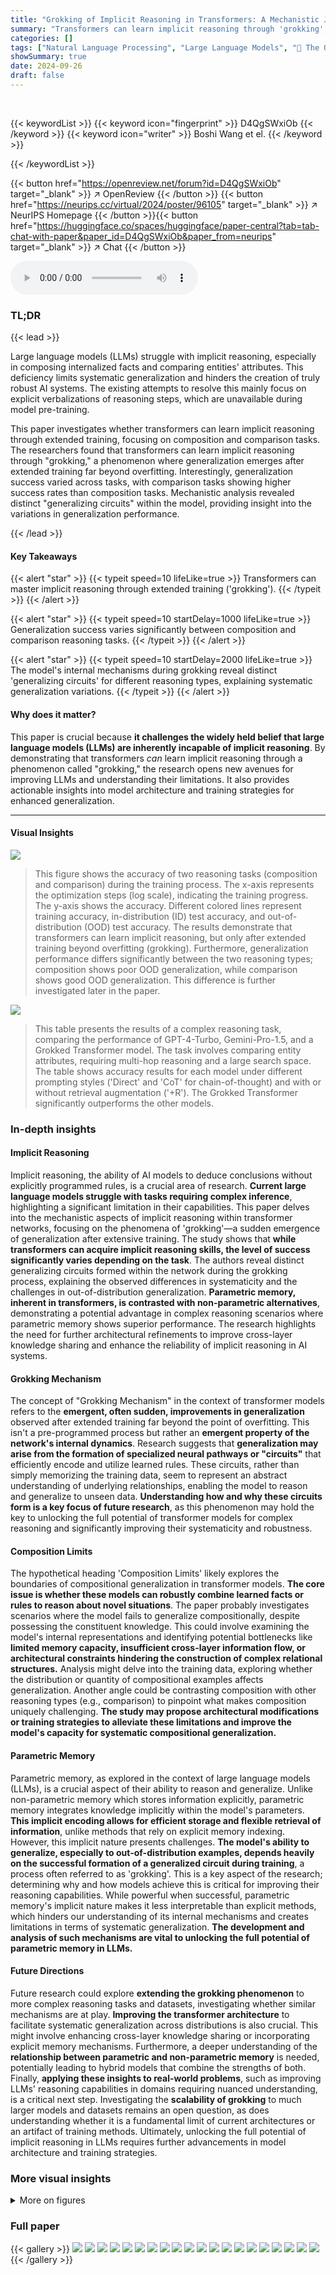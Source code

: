 ```yaml
---
title: "Grokking of Implicit Reasoning in Transformers: A Mechanistic Journey to the Edge of Generalization"
summary: "Transformers can learn implicit reasoning through 'grokking', achieving high accuracy in composition and comparison tasks; however, generalization varies across reasoning types."
categories: []
tags: ["Natural Language Processing", "Large Language Models", "🏢 The Ohio State University",]
showSummary: true
date: 2024-09-26
draft: false
---
```


<br>

{{< keywordList >}}
{{< keyword icon="fingerprint" >}} D4QgSWxiOb {{< /keyword >}}
{{< keyword icon="writer" >}} Boshi Wang et el. {{< /keyword >}}
 
{{< /keywordList >}}

{{< button href="https://openreview.net/forum?id=D4QgSWxiOb" target="_blank" >}}
↗ OpenReview
{{< /button >}}
{{< button href="https://neurips.cc/virtual/2024/poster/96105" target="_blank" >}}
↗ NeurIPS Homepage
{{< /button >}}{{< button href="https://huggingface.co/spaces/huggingface/paper-central?tab=tab-chat-with-paper&paper_id=D4QgSWxiOb&paper_from=neurips" target="_blank" >}}
↗ Chat
{{< /button >}}



<audio controls>
    <source src="https://ai-paper-reviewer.com/D4QgSWxiOb/podcast.wav" type="audio/wav">
    Your browser does not support the audio element.
</audio>


### TL;DR


{{< lead >}}

Large language models (LLMs) struggle with implicit reasoning, especially in composing internalized facts and comparing entities' attributes. This deficiency limits systematic generalization and hinders the creation of truly robust AI systems.  The existing attempts to resolve this mainly focus on explicit verbalizations of reasoning steps, which are unavailable during model pre-training. 

This paper investigates whether transformers can learn implicit reasoning through extended training, focusing on composition and comparison tasks.  The researchers found that transformers can learn implicit reasoning through "grokking," a phenomenon where generalization emerges after extended training far beyond overfitting.  Interestingly, generalization success varied across tasks, with comparison tasks showing higher success rates than composition tasks. Mechanistic analysis revealed distinct "generalizing circuits" within the model, providing insight into the variations in generalization performance.

{{< /lead >}}


#### Key Takeaways

{{< alert "star" >}}
{{< typeit speed=10 lifeLike=true >}} Transformers can master implicit reasoning through extended training ('grokking'). {{< /typeit >}}
{{< /alert >}}

{{< alert "star" >}}
{{< typeit speed=10 startDelay=1000 lifeLike=true >}} Generalization success varies significantly between composition and comparison reasoning tasks. {{< /typeit >}}
{{< /alert >}}

{{< alert "star" >}}
{{< typeit speed=10 startDelay=2000 lifeLike=true >}} The model's internal mechanisms during grokking reveal distinct 'generalizing circuits' for different reasoning types, explaining systematic generalization variations. {{< /typeit >}}
{{< /alert >}}

#### Why does it matter?
This paper is crucial because **it challenges the widely held belief that large language models (LLMs) are inherently incapable of implicit reasoning**.  By demonstrating that transformers *can* learn implicit reasoning through a phenomenon called "grokking," the research opens new avenues for improving LLMs and understanding their limitations.  It also provides actionable insights into model architecture and training strategies for enhanced generalization.

------
#### Visual Insights



![](https://ai-paper-reviewer.com/D4QgSWxiOb/figures_1_1.jpg)

> This figure shows the accuracy of two reasoning tasks (composition and comparison) during the training process.  The x-axis represents the optimization steps (log scale), indicating the training progress. The y-axis shows the accuracy.  Different colored lines represent training accuracy, in-distribution (ID) test accuracy, and out-of-distribution (OOD) test accuracy. The results demonstrate that transformers can learn implicit reasoning, but only after extended training beyond overfitting (grokking).  Furthermore, generalization performance differs significantly between the two reasoning types; composition shows poor OOD generalization, while comparison shows good OOD generalization. This difference is further investigated later in the paper.





![](https://ai-paper-reviewer.com/D4QgSWxiOb/tables_8_1.jpg)

> This table presents the results of a complex reasoning task, comparing the performance of GPT-4-Turbo, Gemini-Pro-1.5, and a Grokked Transformer model.  The task involves comparing entity attributes, requiring multi-hop reasoning and a large search space.  The table shows accuracy results for each model under different prompting styles ('Direct' and 'CoT' for chain-of-thought) and with or without retrieval augmentation ('+R'). The Grokked Transformer significantly outperforms the other models.





### In-depth insights


#### Implicit Reasoning
Implicit reasoning, the ability of AI models to deduce conclusions without explicitly programmed rules, is a crucial area of research.  **Current large language models struggle with tasks requiring complex inference**, highlighting a significant limitation in their capabilities. This paper delves into the mechanistic aspects of implicit reasoning within transformer networks, focusing on the phenomena of 'grokking'—a sudden emergence of generalization after extensive training.  The study shows that **while transformers can acquire implicit reasoning skills, the level of success significantly varies depending on the task**. The authors reveal distinct generalizing circuits formed within the network during the grokking process, explaining the observed differences in systematicity and the challenges in out-of-distribution generalization.  **Parametric memory, inherent in transformers, is contrasted with non-parametric alternatives**, demonstrating a potential advantage in complex reasoning scenarios where parametric memory shows superior performance.  The research highlights the need for further architectural refinements to improve cross-layer knowledge sharing and enhance the reliability of implicit reasoning in AI systems.

#### Grokking Mechanism
The concept of "Grokking Mechanism" in the context of transformer models refers to the **emergent, often sudden, improvements in generalization** observed after extended training far beyond the point of overfitting.  This isn't a pre-programmed process but rather an **emergent property of the network's internal dynamics**.  Research suggests that **generalization may arise from the formation of specialized neural pathways or "circuits"** that efficiently encode and utilize learned rules.  These circuits, rather than simply memorizing the training data, seem to represent an abstract understanding of underlying relationships, enabling the model to reason and generalize to unseen data.  **Understanding how and why these circuits form is a key focus of future research**, as this phenomenon may hold the key to unlocking the full potential of transformer models for complex reasoning and significantly improving their systematicity and robustness.

#### Composition Limits
The hypothetical heading 'Composition Limits' likely explores the boundaries of compositional generalization in transformer models.  **The core issue is whether these models can robustly combine learned facts or rules to reason about novel situations**.  The paper probably investigates scenarios where the model fails to generalize compositionally, despite possessing the constituent knowledge.  This could involve examining the model's internal representations and identifying potential bottlenecks like **limited memory capacity, insufficient cross-layer information flow, or architectural constraints hindering the construction of complex relational structures.**  Analysis might delve into the training data, exploring whether the distribution or quantity of compositional examples affects generalization.  Another angle could be contrasting composition with other reasoning types (e.g., comparison) to pinpoint what makes composition uniquely challenging.  **The study may propose architectural modifications or training strategies to alleviate these limitations and improve the model's capacity for systematic compositional generalization.**

#### Parametric Memory
Parametric memory, as explored in the context of large language models (LLMs), is a crucial aspect of their ability to reason and generalize. Unlike non-parametric memory which stores information explicitly, parametric memory integrates knowledge implicitly within the model's parameters. **This implicit encoding allows for efficient storage and flexible retrieval of information**, unlike methods that rely on explicit memory indexing.  However, this implicit nature presents challenges.  **The model's ability to generalize, especially to out-of-distribution examples, depends heavily on the successful formation of a generalized circuit during training**, a process often referred to as 'grokking'. This is a key aspect of the research; determining why and how models achieve this is critical for improving their reasoning capabilities.  While powerful when successful, parametric memory's implicit nature makes it less interpretable than explicit methods, which hinders our understanding of its internal mechanisms and creates limitations in terms of systematic generalization. **The development and analysis of such mechanisms are vital to unlocking the full potential of parametric memory in LLMs.**

#### Future Directions
Future research could explore **extending the grokking phenomenon** to more complex reasoning tasks and datasets, investigating whether similar mechanisms are at play.  **Improving the transformer architecture** to facilitate systematic generalization across distributions is also crucial. This might involve enhancing cross-layer knowledge sharing or incorporating explicit memory mechanisms.  Furthermore, a deeper understanding of the **relationship between parametric and non-parametric memory** is needed, potentially leading to hybrid models that combine the strengths of both.  Finally, **applying these insights to real-world problems**, such as improving LLMs' reasoning capabilities in domains requiring nuanced understanding, is a critical next step.  Investigating the **scalability of grokking** to much larger models and datasets remains an open question, as does understanding whether it is a fundamental limit of current architectures or an artifact of training methods.  Ultimately, unlocking the full potential of implicit reasoning in LLMs requires further advancements in model architecture and training strategies.


### More visual insights

<details>
<summary>More on figures
</summary>


![](https://ai-paper-reviewer.com/D4QgSWxiOb/figures_3_1.jpg)

> This figure shows the training curves for composition and comparison tasks.  The x-axis represents the optimization step (log scale), indicating the extent of training. The y-axis displays accuracy.  For both tasks, accuracy improves significantly after an extended training phase (grokking). However, the generalization to out-of-distribution (OOD) examples differs between the tasks.  Composition shows poor OOD generalization, while comparison exhibits successful OOD generalization, highlighting the different generalizing circuits developed for each reasoning type.


![](https://ai-paper-reviewer.com/D4QgSWxiOb/figures_4_1.jpg)

> This figure illustrates the methodology used for circuit analysis in the paper.  It shows the process of using logit lens and causal tracing to understand the model's internal workings, particularly during the composition task. The logit lens is used to interpret individual hidden states, while causal tracing measures the strength of connections between states.  The normal and perturbed runs are shown, along with an intervention step that helps quantify the causal relationships.


![](https://ai-paper-reviewer.com/D4QgSWxiOb/figures_5_1.jpg)

> This figure demonstrates the generalizing circuit developed during the grokking process for the composition task.  (a) shows a simplified causal graph highlighting key states in the model's layers involved in the reasoning process.  (b) illustrates the increase in causal strength between states during grokking, specifically focusing on the connection between the intermediary state and the final prediction. (c) displays the mean reciprocal rank (MRR) of the bridge entity and the second relation across different training stages, showing how these features become more reliably predicted as the model progresses through grokking.


![](https://ai-paper-reviewer.com/D4QgSWxiOb/figures_7_1.jpg)

> This figure presents a mechanistic analysis of the comparison task within a transformer model.  Panel (a) shows the identified 'generalizing circuit,' a network of interconnected neurons essential for successful comparison. Panel (b) illustrates changes in the strength of causal connections between neurons throughout the 'grokking' phase (extended training resulting in improved generalization).  Panel (c) displays the mean reciprocal rank (MRR) of attribute values (v1 and v2) within specific neurons, further clarifying the model's internal workings during this critical learning phase. The figure highlights the emergence of efficient parallel processing for the comparison task.


![](https://ai-paper-reviewer.com/D4QgSWxiOb/figures_8_1.jpg)

> This figure illustrates a complex reasoning task where the goal is to compare the attributes of two query entities (in dark blue circles) using a large knowledge graph.  The knowledge graph shows various entities and their age relationships. To answer the query, the model needs to discover a path (indicated by blue arrows) connecting the two query entities via intermediary entities (in light beige circles) referred to as bridge entities. This path represents a chain of reasoning steps that lead to the final comparison.  The complexity arises from the large search space— numerous entities and their connections must be considered to identify the correct path which proves the final comparison.


![](https://ai-paper-reviewer.com/D4QgSWxiOb/figures_16_1.jpg)

> The figure shows the accuracy of the transformer model on in-distribution (ID) and out-of-distribution (OOD) test sets for composition and comparison tasks. The results reveal that implicit reasoning is only robustly acquired through extended training beyond overfitting (grokking).  For composition, the model struggles to generalize to OOD examples. However, for the comparison task, the model demonstrates successful generalization to OOD examples.  This difference in systematicity is explained by distinct generalizing circuits within the model identified later in the paper.


![](https://ai-paper-reviewer.com/D4QgSWxiOb/figures_17_1.jpg)

> This figure presents the results of experiments conducted to investigate the impact of tokenization on the composition task.  Two versions of tokenization were used: one with a single token per entity and another with two tokens per entity (mimicking first and last names).  Subfigure (a) shows the accuracy of the model on in-distribution (ID) test data for various levels of token multiplicity.  A higher token multiplicity indicates that more entities share the same first or last name, effectively reducing the size of the model's vocabulary.  The results show that while a higher multiplicity delays the onset of generalization, it ultimately does not prevent generalization from occurring.  Subfigure (b) further investigates the internal state of the model, S[5, r1] which encodes the bridge entity b, using a probing task. This shows that the model is able to consistently decode the second token of b even with higher token multiplicity. This demonstrates the robustness of the model's learning to different forms of tokenization.


![](https://ai-paper-reviewer.com/D4QgSWxiOb/figures_18_1.jpg)

> This figure shows the generalizing circuit that emerges during the grokking phenomenon for the composition task.  Panel (a) illustrates the circuit's structure, highlighting key connections between different layers of the transformer model. Panel (b) illustrates the change in causal strength between states during the grokking process. Panel (c) displays the mean reciprocal rank (MRR) for the bridge entity (b) and the second relation (r2) at specific states (S[5, r1] and S[5, r2]) within the circuit, showcasing how these factors evolve over time.


![](https://ai-paper-reviewer.com/D4QgSWxiOb/figures_18_2.jpg)

> This figure presents a mechanistic analysis of the composition task within the transformer model.  It illustrates the evolution of the 'generalizing circuit'—a pathway within the network responsible for generalization—during the grokking phase. Panel (a) shows a schematic of this circuit, highlighting key intermediate states. Panel (b) tracks changes in the causal strength of connections within the circuit over training, revealing how these connections strengthen as generalization emerges. Panel (c) shows the mean reciprocal rank (MRR) of certain components within the circuit as predicted by the logit lens method, demonstrating the improving ability of the model to access and manipulate knowledge during the grokking process.


![](https://ai-paper-reviewer.com/D4QgSWxiOb/figures_19_1.jpg)

> This figure shows the accuracy of transformers on composition and comparison tasks during training.  The x-axis represents training steps (on a log scale), and the y-axis shows accuracy.  The key finding is that generalization (on held-out data) only emerges after a prolonged training phase (grokking).  Furthermore, generalization is better for comparison tasks than composition tasks.


![](https://ai-paper-reviewer.com/D4QgSWxiOb/figures_19_2.jpg)

> This figure shows the accuracy on in-distribution (ID) and out-of-distribution (OOD) test sets for composition and comparison reasoning tasks over the optimization steps (log scale).  The plots illustrate that both composition and comparison tasks exhibit grokking behavior (significant improvement in accuracy far beyond the point of overfitting). However, the generalization capabilities vary between tasks: while the model successfully generalizes to OOD examples for comparison, it fails to do so for composition. This difference highlights the varying levels of systematicity and suggests different underlying mechanisms for these reasoning types.


![](https://ai-paper-reviewer.com/D4QgSWxiOb/figures_20_1.jpg)

> This figure shows the impact of varying the weight decay hyperparameter on the speed of the grokking phenomenon.  The x-axis represents the optimization steps (in units of 1e5), and the y-axis represents the accuracy achieved on a task. Three lines are plotted, each corresponding to a different weight decay value (0.03, 0.1, and 0.3).  The results indicate that a higher weight decay accelerates the grokking process, leading to faster convergence towards high accuracy.


![](https://ai-paper-reviewer.com/D4QgSWxiOb/figures_20_2.jpg)

> This figure shows the accuracy of a transformer model on in-distribution (ID) and out-of-distribution (OOD) test sets for composition and comparison reasoning tasks over the course of training.  The key finding is that the model only achieves robust generalization after an extended period of training (grokking), and this generalization varies depending on reasoning type. For composition, the model struggles to generalize to OOD examples, while it successfully generalizes for comparison tasks.


![](https://ai-paper-reviewer.com/D4QgSWxiOb/figures_21_1.jpg)

> This figure shows the accuracy of two reasoning tasks (composition and comparison) during the training process.  The x-axis represents the optimization steps (log scale), and the y-axis represents the accuracy.  It demonstrates that  implicit reasoning is only robustly acquired through 'grokking', meaning extensive training beyond the point of overfitting. The figure also highlights that generalization performance varies across reasoning types, with successful generalization for comparison but not for composition.


![](https://ai-paper-reviewer.com/D4QgSWxiOb/figures_21_2.jpg)

> This figure shows the training curves for composition and comparison tasks.  The x-axis represents the optimization steps (on a logarithmic scale), and the y-axis represents the accuracy.  The curves show that for both tasks, the model's accuracy on in-distribution (ID) data increases significantly beyond the overfitting point (the grokking phenomenon). However, while the model generalizes well to unseen ID data for both tasks, it only systematically generalizes to out-of-distribution (OOD) data for the comparison task, not the composition task.  This difference is further investigated and explained in later figures (4 and 5) using mechanistic analysis of the model's internal workings.


</details>






### Full paper

{{< gallery >}}
<img src="https://ai-paper-reviewer.com/D4QgSWxiOb/1.png" class="grid-w50 md:grid-w33 xl:grid-w25" />
<img src="https://ai-paper-reviewer.com/D4QgSWxiOb/2.png" class="grid-w50 md:grid-w33 xl:grid-w25" />
<img src="https://ai-paper-reviewer.com/D4QgSWxiOb/3.png" class="grid-w50 md:grid-w33 xl:grid-w25" />
<img src="https://ai-paper-reviewer.com/D4QgSWxiOb/4.png" class="grid-w50 md:grid-w33 xl:grid-w25" />
<img src="https://ai-paper-reviewer.com/D4QgSWxiOb/5.png" class="grid-w50 md:grid-w33 xl:grid-w25" />
<img src="https://ai-paper-reviewer.com/D4QgSWxiOb/6.png" class="grid-w50 md:grid-w33 xl:grid-w25" />
<img src="https://ai-paper-reviewer.com/D4QgSWxiOb/7.png" class="grid-w50 md:grid-w33 xl:grid-w25" />
<img src="https://ai-paper-reviewer.com/D4QgSWxiOb/8.png" class="grid-w50 md:grid-w33 xl:grid-w25" />
<img src="https://ai-paper-reviewer.com/D4QgSWxiOb/9.png" class="grid-w50 md:grid-w33 xl:grid-w25" />
<img src="https://ai-paper-reviewer.com/D4QgSWxiOb/10.png" class="grid-w50 md:grid-w33 xl:grid-w25" />
<img src="https://ai-paper-reviewer.com/D4QgSWxiOb/11.png" class="grid-w50 md:grid-w33 xl:grid-w25" />
<img src="https://ai-paper-reviewer.com/D4QgSWxiOb/12.png" class="grid-w50 md:grid-w33 xl:grid-w25" />
<img src="https://ai-paper-reviewer.com/D4QgSWxiOb/13.png" class="grid-w50 md:grid-w33 xl:grid-w25" />
<img src="https://ai-paper-reviewer.com/D4QgSWxiOb/14.png" class="grid-w50 md:grid-w33 xl:grid-w25" />
<img src="https://ai-paper-reviewer.com/D4QgSWxiOb/15.png" class="grid-w50 md:grid-w33 xl:grid-w25" />
<img src="https://ai-paper-reviewer.com/D4QgSWxiOb/16.png" class="grid-w50 md:grid-w33 xl:grid-w25" />
<img src="https://ai-paper-reviewer.com/D4QgSWxiOb/17.png" class="grid-w50 md:grid-w33 xl:grid-w25" />
<img src="https://ai-paper-reviewer.com/D4QgSWxiOb/18.png" class="grid-w50 md:grid-w33 xl:grid-w25" />
<img src="https://ai-paper-reviewer.com/D4QgSWxiOb/19.png" class="grid-w50 md:grid-w33 xl:grid-w25" />
<img src="https://ai-paper-reviewer.com/D4QgSWxiOb/20.png" class="grid-w50 md:grid-w33 xl:grid-w25" />
{{< /gallery >}}